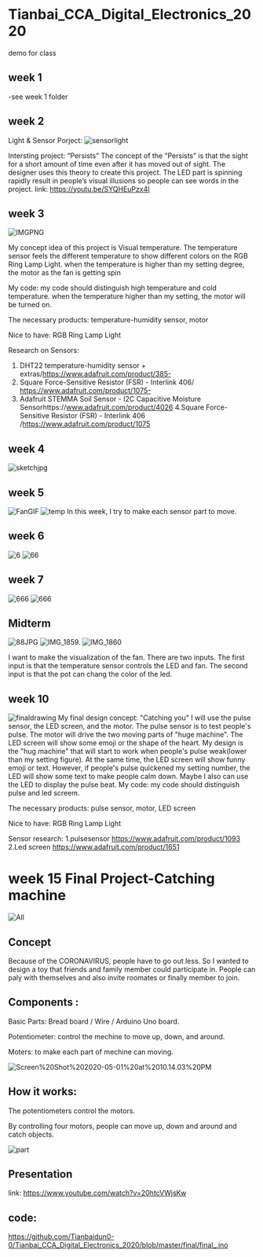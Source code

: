 # Tianbai_CCA_Digital_Electronics_2020
demo for class


## week 1
-see week 1 folder
## week 2
Light & Sensor Porject:
![sensorlight](https://github.com/Tianbaidun0-0/Tianbai_CCA_Digital_Electronics_2020/blob/master/sensorlight.GIF)

Intersting project:
“Persists”
The concept of the “Persists”  is that the sight for a short amount of time even after it has moved out of sight.  The designer uses this theory to create this project. The LED part is spinning rapidly result in people’s visual illusions so people can see words in the project. link: https://youtu.be/SYQHEuPzx4I

## week 3
![IMGPNG](https://github.com/Tianbaidun0-0/Tianbai_CCA_Digital_Electronics_2020/blob/master/image1/IMGPNG.PNG)


My concept idea of this project is Visual temperature. The temperature sensor feels the different temperature to show different colors on the RGB Ring Lamp Light. when the temperature is higher than my setting degree, the motor as the fan is getting spin

My code: my code should distinguish high temperature and cold temperature. when the temperature higher than my setting, the motor will be turned on.

The necessary products:  temperature-humidity sensor, motor

Nice to have: RGB Ring Lamp Light

Research on Sensors:
1. DHT22 temperature-humidity sensor + extras/https://www.adafruit.com/product/385- 
2. Square Force-Sensitive Resistor (FSR) - Interlink 406/ https://www.adafruit.com/product/1075-
3. Adafruit STEMMA Soil Sensor - I2C Capacitive Moisture Sensorhttps://www.adafruit.com/product/4026
4.Square Force-Sensitive Resistor (FSR) - Interlink 406 /https://www.adafruit.com/product/1075
## week 4
![sketchjpg](https://github.com/Tianbaidun0-0/Tianbai_CCA_Digital_Electronics_2020/blob/master/sketchjpg.jpg)

## week 5
![FanGIF](https://github.com/Tianbaidun0-0/Tianbai_CCA_Digital_Electronics_2020/blob/master/FanGIF.GIF)
![temp](https://github.com/Tianbaidun0-0/Tianbai_CCA_Digital_Electronics_2020/blob/master/temp.png)
In this week, I try to make each sensor part to move.
## week 6
![6](https://github.com/Tianbaidun0-0/Tianbai_CCA_Digital_Electronics_2020/blob/master/image1/2/6.png)
![66](https://github.com/Tianbaidun0-0/Tianbai_CCA_Digital_Electronics_2020/blob/master/image1/2/66.png)

## week 7
![666](https://github.com/Tianbaidun0-0/Tianbai_CCA_Digital_Electronics_2020/blob/master/image1/2/666.png)
![666](https://github.com/Tianbaidun0-0/Tianbai_CCA_Digital_Electronics_2020/blob/master/image1/2/666.png)

## Midterm
![88JPG](https://github.com/Tianbaidun0-0/Tianbai_CCA_Digital_Electronics_2020/blob/master/image1/2/88JPG.JPG)
![IMG_1859.](https://github.com/Tianbaidun0-0/Tianbai_CCA_Digital_Electronics_2020/blob/master/image1/IMG_1859.GIF)
![IMG_1860](https://github.com/Tianbaidun0-0/Tianbai_CCA_Digital_Electronics_2020/blob/master/image1/2/IMG_1860.GIF)

I want to make the visualization of the fan. There are two inputs. The first input is that the temperature sensor controls the LED and fan. The second input is that the pot can chang the color of the led.
## week 10 
![finaldrawing](https://github.com/Tianbaidun0-0/Tianbai_CCA_Digital_Electronics_2020/blob/master/image1/finaldrawing.JPG)
My final design concept: "Catching you" I will use the pulse sensor, the LED screen, and the motor. The pulse sensor is to test people's pulse. The motor will drive the two moving parts of "huge machine". The LED screen will show some emoji or the shape of the heart. My design is the "hug machine" that will start to work when people's pulse weak(lower than my setting figure). At the same time, the LED screen will show funny emoji or text. However, if people's pulse quickened my setting number, the LED will show some text to make people calm down. Maybe I also can use the LED to display the pulse beat.
My code: my code should distinguish pulse and led screem. 

The necessary products: pulse sensor, motor, LED screen

Nice to have: RGB Ring Lamp Light

Sensor research:  1.pulsesensor https://www.adafruit.com/product/1093
2.Led screen https://www.adafruit.com/product/1651


# week 15 Final Project-Catching machine

![All](https://github.com/Tianbaidun0-0/Tianbai_CCA_Digital_Electronics_2020/blob/master/final/All.png)

## Concept
Because of the CORONAVIRUS, people have to go out less. So I wanted to design a toy that friends and family member could participate in. People can paly with themselves and also invite roomates or finally member to join.

## Components :
Basic Parts: Bread board / Wire / Arduino Uno board.

Potentiometer: control the mechine to move up, down, and around.

Moters: to make each part of mechine can moving.

![Screen%20Shot%202020-05-01%20at%2010.14.03%20PM](https://github.com/Tianbaidun0-0/Tianbai_CCA_Digital_Electronics_2020/blob/master/final/Screen%20Shot%202020-05-01%20at%2010.14.03%20PM.png)


## How it works:
The potentiometers control the motors. 

By controlling four motors, people can move up, down and around and catch objects.

![part](https://github.com/Tianbaidun0-0/Tianbai_CCA_Digital_Electronics_2020/blob/master/final/Part.png)

## Presentation 
link: https://www.youtube.com/watch?v=20htcVWjsKw
## code: 
https://github.com/Tianbaidun0-0/Tianbai_CCA_Digital_Electronics_2020/blob/master/final/final_.ino


